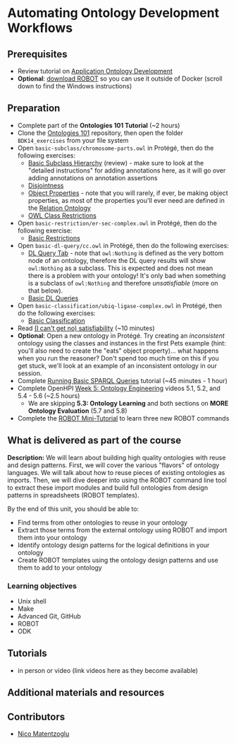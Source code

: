 # Automating Ontology Development Workflows

## Prerequisites
- Review tutorial on [Application Ontology Development](/redesign/05_applicationOntologyDevelopment.md)
- **Optional**: [download ROBOT](http://robot.obolibrary.org) so you can use it outside of Docker (scroll down to find the Windows instructions)


## Preparation
- Complete part of the **Ontologies 101 Tutorial** (~2 hours)
 - Clone the [Ontologies 101](https://github.com/OHSUBD2K/BDK14-Ontologies-101) repository, then open the folder `BDK14_exercises` from your file system
 - Open `basic-subclass/chromosome-parts.owl` in Protégé, then do the following exercises:
   - [Basic Subclass Hierarchy](https://ontology101tutorial.readthedocs.io/en/latest/EXERCISE_BasicSubclassHierarchy.html) (review) - make sure to look at the "detailed instructions" for adding annotations here, as it will go over adding annotations on annotation assertions
   - [Disjointness](https://ontology101tutorial.readthedocs.io/en/latest/Disjointness.html)
   - [Object Properties](https://ontology101tutorial.readthedocs.io/en/latest/ObjectProperties.html) - note that you will rarely, if ever, be making object properties, as most of the properties you'll ever need are defined in the [Relation Ontology](http://www.obofoundry.org/ontology/ro.html)
   - [OWL Class Restrictions](https://ontology101tutorial.readthedocs.io/en/latest/OWL_ClassRestrictions.html)
 - Open `basic-restriction/er-sec-complex.owl` in Protégé, then do the following exercise:
   - [Basic Restrictions](https://ontology101tutorial.readthedocs.io/en/latest/EXERCISE_BasicRestrictions.html)
 - Open `basic-dl-query/cc.owl` in Protégé, then do the following exercises:
   - [DL Query Tab](https://ontology101tutorial.readthedocs.io/en/latest/DL_QueryTab.html) - note that `owl:Nothing` is defined as the very bottom node of an ontology, therefore the DL query results will show `owl:Nothing` as a subclass. This is expected and does not mean there is a problem with your ontology! It's only bad when something is a subclass of `owl:Nothing` and therefore *unsatisfiable* (more on that below).
   - [Basic DL Queries](https://ontology101tutorial.readthedocs.io/en/latest/EXERCISE_BasicDL_Queries.html)
 - Open `basic-classification/ubiq-ligase-complex.owl` in Protégé, then do the following exercises:
   - [Basic Classification](https://ontology101tutorial.readthedocs.io/en/latest/EXERCISE_BasicClassification.html)
- Read [(I can't get no) satisfiability](http://ontogenesis.knowledgeblog.org/1329/) (~10 minutes)
 - **Optional**: Open a new ontology in Protégé. Try creating an *inconsistent* ontology using the classes and instances in the first Pets example (hint: you'll also need to create the "eats" object property)... what happens when you run the reasoner? Don't spend too much time on this if you get stuck, we'll look at an example of an inconsistent ontology in our session.
- Complete [Running Basic SPARQL Queries](https://medium.com/virtuoso-blog/dbpedia-basic-queries-bc1ac172cc09) tutorial (~45 minutes - 1 hour)
- Complete OpenHPI [Week 5: Ontology Engineering](https://open.hpi.de/courses/semanticweb2015/items/1iXXFr86raHqrB5bRBJZeM) videos 5.1, 5.2, and 5.4 - 5.6 (~2.5 hours)
  - We are skipping **5.3: Ontology Learning** and both sections on **MORE Ontology Evaluation** (5.7 and 5.8)
- Complete the [ROBOT Mini-Tutorial](https://github.com/jamesaoverton/obook/blob/master/06-OntologyDesign/ROBOT_tutorial.md) to learn three new ROBOT commands

## What is delivered as part of the course

**Description:**  We will learn about building high quality ontologies with reuse and design patterns. First, we will cover the various "flavors" of ontology languages. We will talk about how to reuse pieces of existing ontologies as imports. Then, we will dive deeper into using the ROBOT command line tool to extract these import modules and build full ontologies from design patterns in spreadsheets (ROBOT templates).

By the end of this unit, you should be able to:
- Find terms from other ontologies to reuse in your ontology
- Extract those terms from the external ontology using ROBOT and import them into your ontology
- Identify ontology design patterns for the logical definitions in your ontology
- Create ROBOT templates using the ontology design patterns and use them to add to your ontology


### Learning objectives
- Unix shell
- Make
- Advanced Git, GitHub
- ROBOT
- ODK

## Tutorials
- in person or video (link videos here as they become available)

## Additional materials and resources

## Contributors
- [Nico Matentzoglu](https://orcid.org/0000-0002-7356-1779)